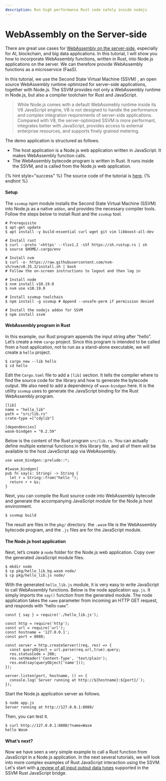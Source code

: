 ```yaml
---
description: Run high performance Rust code safely inside nodejs
---
```


# WebAssembly on the Server-side

There are great use cases for [WebAssembly on the server-side](https://medium.com/wasm/webassembly-on-the-server-side-c584f874b4a3), especially for AI, blockchain, and big data applications. In this tutorial, I will show you how to incorporate WebAssembly functions, written in Rust, into Node.js applications on the server. We can therefore provide WebAssembly functions as a microservice \(FaaS\).

In this tutorial, we use the Second State Virtual Machine \(SSVM\) , an open source WebAssembly runtime optimized for server-side applications, together with Node.js. The SSVM provides not only a WebAssembly runtime in Node.js, but also a compiler toolchain for Rust and JavaScript.

> While Node.js comes with a default WebAssmebly runtime inside its V8 JavaScript engine, V8 is not designed to handle the performance and complex integration requirements of server-side applications. Compared with V8, the server-optimized SSVM is more performant, integrates better with JavaScript, provides access to external enterprise resources, and supports finely grained metering.

The demo application is structured as follows.

* The host application is a Node.js web application written in JavaScript. It makes WebAssembly function calls.
* The WebAssembly bytecode program is written in Rust. It runs inside the SSVM, and is called from the Node.js web application.

{% hint style="success" %}
The source code of the tutorial is [here](https://github.com/second-state/wasm-learning/tree/master/nodejs/hello).
{% endhint %}

#### **Setup**

The `ssvmup` npm module installs the Second State Virtual Machine \(SSVM\) into Node.js as a native `addon`, and provides the necessary compiler tools. Follow the steps below to install Rust and the `ssvmup` tool.

```text
# Prerequisite
$ apt-get update
$ apt install -y build-essential curl wget git vim libboost-all-dev

# Install rust
$ curl --proto '=https' --tlsv1.2 -sSf https://sh.rustup.rs | sh
$ source $HOME/.cargo/env

# Install nvm
$ curl -o- https://raw.githubusercontent.com/nvm-sh/nvm/v0.35.3/install.sh | bash
# Follow the on-screen instructions to logout and then log in

# Install node
$ nvm install v10.19.0
$ nvm use v10.19.0

# Install ssvmup toolchain
$ npm install -g ssvmup # Append --unsafe-perm if permission denied

# Install the nodejs addon for SSVM
$ npm install ssvm
```

#### **WebAssembly program in Rust**

In this example, our Rust program appends the input string after “hello”. Let’s create a new `cargo` project. Since this program is intended to be called from a host application, not to run as a stand-alone executable, we will create a `hello` project.

```text
$ cargo new --lib hello
$ cd hello
```

Edit the `Cargo.toml` file to add a `[lib]` section. It tells the compiler where to find the source code for the library and how to generate the bytecode output. We also need to add a dependency of `wasm-bindgen` here. It is the utility `ssvmup` uses to generate the JavaScript binding for the Rust WebAssembly program.

```text
[lib]
name = "hello_lib"
path = "src/lib.rs"
crate-type =["cdylib"]

[dependencies]
wasm-bindgen = "0.2.59"
```

Below is the content of the Rust program `src/lib.rs`. You can actually define multiple external functions in this library file, and all of them will be available to the host JaveScript app via WebAssembly.

```text
use wasm_bindgen::prelude::*;

#[wasm_bindgen]
pub fn say(s: String) -> String {
  let r = String::from("hello ");
  return r + &s;
}
```

Next, you can compile the Rust source code into WebAssembly bytecode and generate the accompanying JavaScript module for the Node.js host environment.

```text
$ ssvmup build
```

The result are files in the `pkg/` directory. the `.wasm` file is the WebAssembly bytecode program, and the `.js` files are for the JavaScript module.

#### **The Node.js host application**

Next, let’s create a `node` folder for the Node.js web application. Copy over the generated JavaScript module files.

```text
$ mkdir node
$ cp pkg/hello_lib_bg.wasm node/
$ cp pkg/hello_lib.js node/
```

With the generated `hello_lib.js` module, it is very easy to write JavaScript to call WebAssembly functions. Below is the node application `app.js`. It simply imports the `say()` function from the generated module. The node application takes the `name` parameter from incoming an HTTP GET request, and responds with “hello `name`”.

```text
const { say } = require('./hello_lib.js');

const http = require('http');
const url = require('url');
const hostname = '127.0.0.1';
const port = 8080;

const server = http.createServer((req, res) => {
  const queryObject = url.parse(req.url,true).query;
  res.statusCode = 200;
  res.setHeader('Content-Type', 'text/plain');
  res.end(say(queryObject['name']));
});

server.listen(port, hostname, () => {
  console.log(`Server running at http://${hostname}:${port}/`);
});
```

Start the Node.js application server as follows.

```text
$ node app.js
Server running at http://127.0.0.1:8080/
```

Then, you can test it.

```text
$ curl http://127.0.0.1:8080/?name=Wasm
hello Wasm
```

#### **What’s next?**

Now we have seen a very simple example to call a Rust function from JavaScript in a Node.js application. In the next several tutorials, we will look into more complex examples of Rust JavaScript interaction using the SSVM. Let's start with [a review of all input output data types](rust-javascript-data-exchange.md) supported in the SSVM Rust JavaScript bridge.

